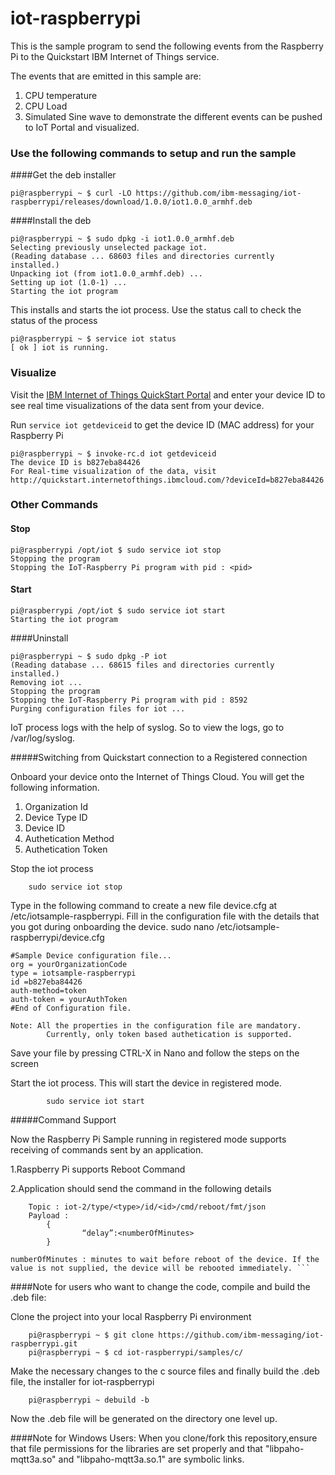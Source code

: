 iot-raspberrypi
===============
This is the sample program to send the following events from the Raspberry Pi to the Quickstart IBM Internet of Things service. 

The events that are emitted in this sample are:

1. CPU temperature
2. CPU Load
3. Simulated Sine wave to demonstrate the different events can be pushed to IoT Portal and visualized.

### Use the following commands to setup and run the sample


####Get the deb installer
```
pi@raspberrypi ~ $ curl -LO https://github.com/ibm-messaging/iot-raspberrypi/releases/download/1.0.0/iot1.0.0_armhf.deb
```

####Install the deb
```
pi@raspberrypi ~ $ sudo dpkg -i iot1.0.0_armhf.deb
Selecting previously unselected package iot.
(Reading database ... 68603 files and directories currently installed.)
Unpacking iot (from iot1.0.0_armhf.deb) ...
Setting up iot (1.0-1) ...
Starting the iot program
```

This installs and starts the iot process.  Use the status call to check the status of the process
```
pi@raspberrypi ~ $ service iot status
[ ok ] iot is running.
```



### Visualize

Visit the [IBM Internet of Things QuickStart Portal](http://quickstart.internetofthings.ibmcloud.com/) and enter your device ID to see real time visualizations of the data sent from your device.

Run `service iot getdeviceid` to get the device ID (MAC address) for your Raspberry Pi

```
pi@raspberrypi ~ $ invoke-rc.d iot getdeviceid
The device ID is b827eba84426
For Real-time visualization of the data, visit http://quickstart.internetofthings.ibmcloud.com/?deviceId=b827eba84426
```


### Other Commands

#### Stop
```
pi@raspberrypi /opt/iot $ sudo service iot stop
Stopping the program
Stopping the IoT-Raspberry Pi program with pid : <pid>
```

#### Start
```
pi@raspberrypi /opt/iot $ sudo service iot start
Starting the iot program
```

####Uninstall
```
pi@raspberrypi ~ $ sudo dpkg -P iot
(Reading database ... 68615 files and directories currently installed.)
Removing iot ...
Stopping the program
Stopping the IoT-Raspberry Pi program with pid : 8592
Purging configuration files for iot ...
```

IoT process logs with the help of syslog. So to view the logs, go to /var/log/syslog. 

#####Switching from Quickstart connection to a Registered connection

Onboard your device onto the Internet of Things Cloud. You will get the following information.

1. Organization Id
2. Device Type ID
3. Device ID
4. Authetication Method
5. Authetication Token


Stop the iot process
		
		sudo service iot stop

Type in the following command to create a new file device.cfg at /etc/iotsample-raspberrypi. Fill in the configuration file with the details that you got during onboarding the device.
sudo nano /etc/iotsample-raspberrypi/device.cfg

```	
#Sample Device configuration file...
org = yourOrganizationCode
type = iotsample-raspberrypi
id =b827eba84426
auth-method=token
auth-token = yourAuthToken
#End of Configuration file.	

Note: All the properties in the configuration file are mandatory.
		Currently, only token based authetication is supported. 
```
Save your file by pressing CTRL-X in Nano and follow the steps on the screen

Start the iot process. This will start the device in registered mode.

			sudo service iot start



#####Command Support

Now the Raspberry Pi Sample running in registered mode supports receiving of commands sent by an application. 

1.Raspberry Pi supports Reboot Command

2.Application should send the command in the following details
		
		Topic : iot-2/type/<type>/id/<id>/cmd/reboot/fmt/json 
		Payload : 
			{
    				“delay”:<numberOfMinutes>
			}

	numberOfMinutes : minutes to wait before reboot of the device. If the value is not supplied, the device will be rebooted immediately. ```


####Note for users who want to change the code, compile and build the .deb file:

Clone the project into your local Raspberry Pi environment
```
	pi@raspberrypi ~ $ git clone https://github.com/ibm-messaging/iot-raspberrypi.git
	pi@raspberrypi ~ $ cd iot-raspberrypi/samples/c/
```
Make the necessary changes to the c source files and finally build the .deb file, the installer for iot-raspberrypi 
```
	pi@raspberrypi ~ debuild -b
```

Now the .deb file will be generated on the directory one level up.

####Note for Windows Users:
When you clone/fork this repository,ensure that file permissions for the libraries are set properly and that  "libpaho-mqtt3a.so" and "libpaho-mqtt3a.so.1" are symbolic links. 
